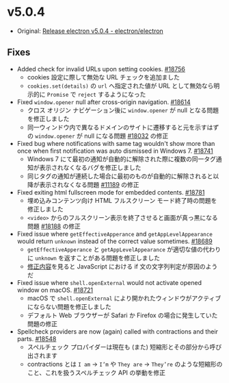 # v5.0.4

- Original: [Release electron v5.0.4 - electron/electron](https://github.com/electron/electron/releases/tag/v5.0.4)

## Fixes

- Added check for invalid URLs upon setting cookies. [#18756](https://github.com/electron/electron/pull/18756)
  - cookies 設定に際して無効な URL チェックを追加ました
  - `cookies.set(details)` の `url` へ指定された値が URL として無効なら明示的に `Promise` で `reject` するようになった
- Fixed `window.opener` null after cross-origin navigation. [#18614](https://github.com/electron/electron/pull/18614)
  - クロス オリジン ナビゲーション後に `window.opener` が null となる問題を修正しました
  - 同一ウィンドウ内で異なるドメインのサイトに遷移すると元を示すはずの `window.opener` が null になる問題 [#18032](https://github.com/electron/electron/issues/18032) の修正
- Fixed bug where notifications with same tag wouldn't show more than once when first notification was auto dismissed in Windows 7. [#18741](https://github.com/electron/electron/pull/18741)
  - Windows 7 にて最初の通知が自動的に解除された際に複数の同一タグ通知が表示されなくなるバグを修正しました
  - 同じタグの通知が連続した場合に最初のものが自動的に解除されると以降が表示されなくなる問題 [#11189](https://github.com/electron/electron/issues/11189) の修正
- Fixed exiting html fullscreen mode for embedded contents. [#18781](https://github.com/electron/electron/pull/18781)
  - 埋め込みコンテンツ向け HTML フルスクリーン モード終了時の問題を修正しました
  - `<video>` からのフルスクリーン表示を終了させると画面が真っ黒になる問題 [#18188](https://github.com/electron/electron/issues/18188) の修正
- Fixed issue where `getEffectiveApperance` and `getAppLevelAppearance` would return `unknown` instead of the correct value sometimes. [#18689](https://github.com/electron/electron/pull/18689)
  - `getEffectiveApperance` と `getAppLevelAppearance` が適切な値の代わりに `unknown` を返すことがある問題を修正しました
  - [修正内容](https://github.com/electron/electron/pull/18690/files)を見ると JavaScript における if 文の文字列判定が原因のようだ
- Fixed issue where `shell.openExternal` would not activate opened window on macOS. [#18721](https://github.com/electron/electron/pull/18721)
  - macOS で `shell.openExternal` により開かれたウィンドウがアクティブにならない問題を修正しました
  - デフォルト Web ブラウザーが Safari か Firefox の場合に発生していた問題の修正
- Spellcheck providers are now (again) called with contractions and their parts. [#18548](https://github.com/electron/electron/pull/18548)
  - スペルチェック プロパイダーは現在も (また) 短縮形とその部分から呼び出されます
  - contractions とは `I am` -> `I’m` や `They are` -> `They’re` のような短縮形のこと、これを扱うスペルチェック API の挙動を修正
